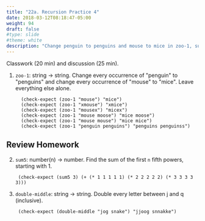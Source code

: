```yaml
---
title: "22a. Recursion Practice 4"
date: 2018-03-12T08:18:47-05:00
weight: 94
draft: false
#type: slide
#theme: white
description: "Change penguin to penguins and mouse to mice in zoo-1, sum5, double-middle."
---
```


Classwork (20 min) and discussion (25 min).

1. `zoo-1`: string -> string. Change every occurrence of "penguin" to "penguins" and change every occurrence of "mouse" to "mice". Leave everything else alone.

         (check-expect (zoo-1 "mouse") "mice")
         (check-expect (zoo-1 "xmouse") "xmice")
         (check-expect (zoo-1 "mousex") "micex")
         (check-expect (zoo-1 "mouse moose") "mice moose")
         (check-expect (zoo-1 "mouse mouse") "mice mice")
         (check-expect (zoo-1 "penguin penguins") "penguins penguinss")


## Review Homework

2. `sum5`: number(n) -> number. Find the sum of the first `n` fifth powers, starting
with 1.

        (check-expect (sum5 3) (+ (* 1 1 1 1 1) (* 2 2 2 2 2) (* 3 3 3 3 3)))
        
3. `double-middle`: string -> string. Double every letter between j and q (inclusive).

        (check-expect (double-middle "jog snake") "jjoog snnakke")
        
